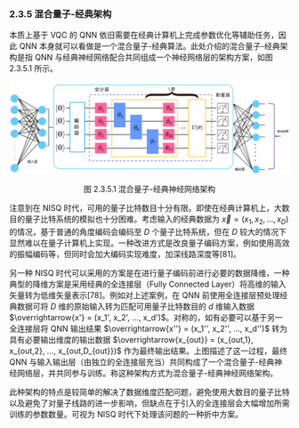 ### 2.3.5 混合量子-经典架构

本质上基于 VQC 的 QNN 依旧需要在经典计算机上完成参数优化等辅助任务，因此 QNN 本身就可以看做是一个混合量子-经典算法。此处介绍的混合量子-经典架构是指 QNN 与经典神经网络配合共同组成一个神经网络层的架构方案，如图 2.3.5.1 所示。

<center>
<img src="../../Image/2/2.3/2.3.5/1.png">

<label>图 2.3.5.1 混合量子-经典神经网络架构</label>
</center>

注意到在 NISQ 时代，可用的量子比特数目十分有限。即使在经典计算机上，大数目的量子比特系统的模拟也十分困难。考虑输入的经典数据为 $\overrightarrow{x} = (x_1, x_2, ..., x_D)$ 的情况，基于普通的角度编码会编码至 $D$ 个量子比特系统，但在 $D$ 较大的情况下显然难以在量子计算机上实现。一种改进方式是改良量子编码方案，例如使用高效的振幅编码等，但同时会加大编码实现难度，加深线路深度等[81]。

另一种 NISQ 时代可以采用的方案是在进行量子编码前进行必要的数据降维，一种典型的降维方案是采用经典的全连接层（Fully Connected Layer）将高维的输入矢量转为低维矢量表示[78]。例如对上述案例，在 QNN 前使用全连接层预处理经典数据可将 $D$ 维的原始输入转为匹配可用量子比特数目的 $d$ 维输入数据 $\overrightarrow{x'} = (x_1', x_2', ..., x_d')$。对称的，如有必要可以基于另一全连接层将 QNN 输出结果 $\overrightarrow{x''} = (x_1'', x_2'', ..., x_d'')$ 转为具有必要输出维度的输出数据 $\overrightarrow{x_{out}} = (x_{out,1}, x_{out,2}, ..., x_{out,D_{out}})$ 作为最终输出结果。上图描述了这一过程，最终 QNN 与输入输出层（由独立的全连接层充当）共同构成了一个混合量子-经典神经网络层，并共同参与训练。称这种架构方式为混合量子-经典神经网络架构。

此种架构的特点是较简单的解决了数据维度匹配问题，避免使用大数目的量子比特以及避免了对量子线路的进一步影响，但缺点在于引入的全连接层会大幅增加所需训练的参数数量。可视为 NISQ 时代下处理该问题的一种折中方案。